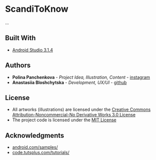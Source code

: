 # ScandiToKnow

...

## Built With

* [Android Studio 3.1.4](https://developer.android.com/)

## Authors

* **Polina Panchenkova** - *Project Idea, Illustration, Content* - [instagram](https://www.instagram.com/polina_panchenkova/)
* **Anastasiia Bloshchytska** - *Development, UX/UI* - [github](https://github.com/bloshchytska)

## License

* All artworks (illustrations) are licensed under the [Creative Commons Attribution-Noncommercial-No Derivative Works 3.0 License](https://creativecommons.org/licenses/by-nc-nd/3.0/)
* The project code is licensed under the [MIT License](https://opensource.org/licenses/MIT)

## Acknowledgments

* [android.com/samples/](https://developer.android.com/samples/)
* [code.tutsplus.com/tutorials/](https://code.tutsplus.com/tutorials/capture-and-crop-an-image-with-the-device-camera--mobile-11458)
